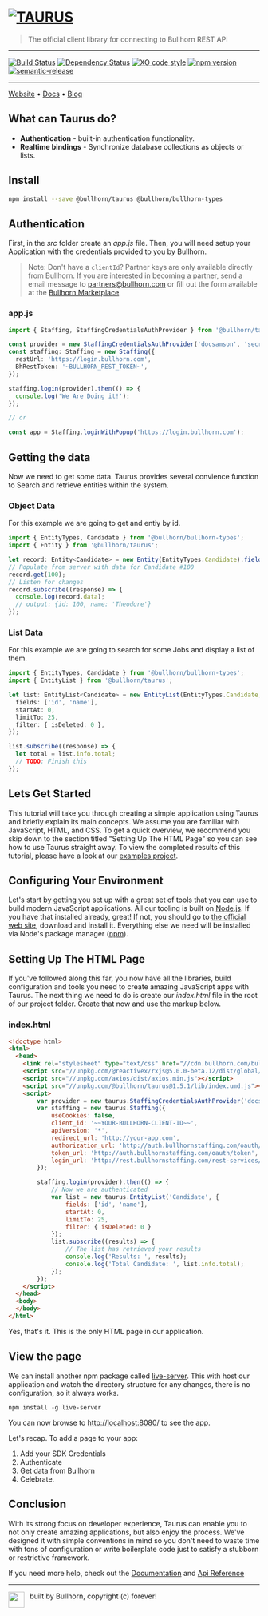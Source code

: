 # [![TAURUS](taurus-banner.gif)](https://bullhon.github.io)

> The official client library for connecting to Bullhorn REST API

---

[![Build Status](https://travis-ci.org/bullhorn/taurus.svg?branch=master)](https://travis-ci.org/bullhorn/taurus)
[![Dependency Status](https://dependencyci.com/github/bullhorn/taurus/badge)](https://dependencyci.com/github/bullhorn/taurus)
[![XO code style](https://img.shields.io/badge/code_style-XO-5ed9c7.svg)](https://github.com/sindresorhus/xo)
[![npm version](https://badge.fury.io/js/%40bullhorn%2Ftaurus.svg)](https://badge.fury.io/js/%40bullhorn%2Ftaurus)
[![semantic-release](https://img.shields.io/badge/%20%20%F0%9F%93%A6%F0%9F%9A%80-semantic--release-e10079.svg)](https://github.com/semantic-release/semantic-release)

---

[Website](http://bullhorn.github.io) • [Docs](http://bullhorn.github.io/taurus) • [Blog](https://medium.com/bullhorn-dev)

## What can Taurus do?

- **Authentication** - built-in authentication functionality.
- **Realtime bindings** - Synchronize database collections as objects or lists.

## Install

```bash
npm install --save @bullhorn/taurus @bullhorn/bullhorn-types
```

## Authentication

First, in the _src_ folder create an _app.js_ file. Then, you will need setup your Application with the credentials provided to you by Bullhorn.

> Note: Don't have a `clientId`? Partner keys are only available directly from Bullhorn. If you are interested in becoming a partner, send a email message to [partners@bullhorn.com](partners@bullhorn.com) or fill out the form available at the [Bullhorn Marketplace](https://www.bullhorn.com/marketplace/partner-application/).

### app.js

```typescript
import { Staffing, StaffingCredentialsAuthProvider } from '@bullhorn/taurus';

const provider = new StaffingCredentialsAuthProvider('docsamson', 'secrets');
const staffing: Staffing = new Staffing({
  restUrl: 'https://login.bullhorn.com',
  BhRestToken: '~BULLHORN_REST_TOKEN~',
});

staffing.login(provider).then(() => {
  console.log('We Are Doing it!');
});

// or

const app = Staffing.loginWithPopup('https://login.bullhorn.com');
```

## Getting the data

Now we need to get some data. Taurus provides several convience function to Search and retrieve entities within the system.

### Object Data

For this example we are going to get and entiy by id.

```typescript
import { EntityTypes, Candidate } from '@bullhorn/bullhorn-types';
import { Entity } from '@bullhorn/taurus';

let record: Entity<Candidate> = new Entity(EntityTypes.Candidate).fields('id', 'name');
// Populate from server with data for Candidate #100
record.get(100);
// Listen for changes
record.subscribe((response) => {
  console.log(record.data);
  // output: {id: 100, name: 'Theodore'}
});
```

### List Data

For this example we are going to search for some Jobs and display a list of them.

```typescript
import { EntityTypes, Candidate } from '@bullhorn/bullhorn-types';
import { EntityList } from '@bullhorn/taurus';

let list: EntityList<Candidate> = new EntityList(EntityTypes.Candidate, {
  fields: ['id', 'name'],
  startAt: 0,
  limitTo: 25,
  filter: { isDeleted: 0 },
});

list.subscribe((response) => {
  let total = list.info.total;
  // TODO: Finish this
});
```

## Lets Get Started

This tutorial will take you through creating a simple application using Taurus and briefly explain its main concepts. We assume you are familiar with JavaScript, HTML, and CSS. To get a quick overview, we recommend you skip down to the section titled "Setting Up The HTML Page" so you can see how to use Taurus straight away. To view the completed results of this tutorial, please have a look at our [examples project](https://github.com/bullhorn/examples).

## Configuring Your Environment

Let's start by getting you set up with a great set of tools that you can use to build modern JavaScript applications. All our tooling is built on [Node.js](http://nodejs.org/). If you have that installed already, great! If not, you should go to [the official web site](http://nodejs.org/), download and install it. Everything else we need will be installed via Node's package manager ([npm](https://docs.npmjs.com/getting-started/what-is-npm)).

## Setting Up The HTML Page

If you've followed along this far, you now have all the libraries, build configuration and tools you need to create amazing JavaScript apps with Taurus. The next thing we need to do is create our _index.html_ file in the root of our project folder. Create that now and use the markup below.

### index.html

```html
<!doctype html>
<html>
  <head>
	<link rel="stylesheet" type="text/css" href="//cdn.bullhorn.com/bullhorncss/1.0/bullhorn.css">
	<script src="//unpkg.com/@reactivex/rxjs@5.0.0-beta.12/dist/global/Rx.js"></script>
	<script src="//unpkg.com/axios/dist/axios.min.js"></script>
	<script src="//unpkg.com/@bullhorn/taurus@1.5.1/lib/index.umd.js"></script>
	<script>
        var provider = new taurus.StaffingCredentialsAuthProvider('docsamson', 'secretpassword');
        var staffing = new taurus.Staffing({
            useCookies: false,
            client_id: '~~YOUR-BULLHORN-CLIENT-ID~~',
            apiVersion: '*',
            redirect_url: 'http://your-app.com',
            authorization_url: 'http://auth.bullhornstaffing.com/oauth/authorize',
            token_url: 'http://auth.bullhornstaffing.com/oauth/token',
            login_url: 'http://rest.bullhornstaffing.com/rest-services/login'
        });

        staffing.login(provider).then(() => {
            // Now we are authenticated
            var list = new taurus.EntityList('Candidate', {
                fields: ['id', 'name'],
                startAt: 0,
                limitTo: 25,
                filter: { isDeleted: 0 }
            });
            list.subscribe((results) => {
				// The list has retrieved your results
                console.log('Results: ', results);
                console.log('Total Candidate: ', list.info.total);
            });
        });
    </script>
  </head>
  <body>
  </body>
</html>
```

Yes, that's it. This is the only HTML page in our application.

## View the page

We can install another npm package called [live-server](https://www.npmjs.com/package/live-server). This with host our application and watch the directory structure for any changes, there is no configuration, so it always works.

```shell
npm install -g live-server
```

You can now browse to [http://localhost:8080/](http://localhost:8080/) to see the app.

Let's recap. To add a page to your app:

1. Add your SDK Credentials
2. Authenticate
3. Get data from Bullhorn
4. Celebrate.

## Conclusion

With its strong focus on developer experience, Taurus can enable you to not only create amazing applications, but also enjoy the process. We've designed it with simple conventions in mind so you don't need to waste time with tons of configuration or write boilerplate code just to satisfy a stubborn or restrictive framework.

If you need more help, check out the [Documentation](http://bullhorn.github.io/taurus) and [Api Reference](http://bullhorn.github.io/taurus)

---

<p>
	<img src="bully.png" align="left" width="32" />
	<span>&nbsp; built by Bullhorn, copyright (c) forever!</span>
</p>
